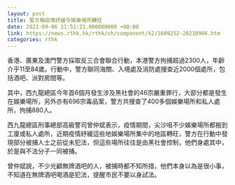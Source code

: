 ```yaml
---
layout: post
title: 警方稱疫情紓緩令娛樂場所轉旺
date: 2021-09-06 11:51:21.000000000 +08:00
link: https://news.rthk.hk/rthk/ch/component/k2/1609252-20210906.htm
categories: rthk
---
```


香港、廣東及澳門警方採取反三合會聯合行動，本港警方拘捕超過2300人，年齡介乎11至84歲。行動中，警方聯同海關、入境處及消防處搜查近2000個處所，包括酒吧、派對房間等。

其中，西九龍總區今年首6個月發生涉及黑社會的46宗嚴重罪行，大部分都是發生在娛樂場所，另外亦有696宗毒品案，警方共搜查了400多個娛樂場所和私人處所，拘捕880人。

西九龍總區刑事總部高級警司曾仲斌表示，疫情期間，尖沙咀不少娛樂場所都搬到工廈或私人處所，近期疫情紓緩這些地娛樂場所集中的地區轉旺，警方在行動中發現部分被捕人士之前從未犯法，但這些場所往往是由黑社會控制，他們身處其中，於是與不法分子一同被捕。

曾仲斌說，不少光顧無牌酒吧的人，被捕時都不知所措，他們本身以為是很小事，不知道在無牌酒吧喝酒是犯法，提醒市民不要以身試法。
